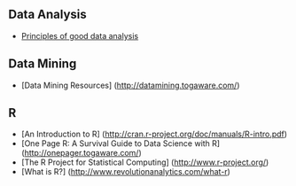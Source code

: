 ## Data Analysis

* [Principles of good data analysis](http://www.gregreda.com/2014/03/23/principles-of-good-data-analysis/)

## Data Mining

* [Data Mining Resources] (http://datamining.togaware.com/)

## R

* [An Introduction to R] (http://cran.r-project.org/doc/manuals/R-intro.pdf)
* [One Page R: A Survival Guide to Data Science with R] (http://onepager.togaware.com/)
* [The R Project for Statistical Computing] (http://www.r-project.org/)
* [What is R?] (http://www.revolutionanalytics.com/what-r)
